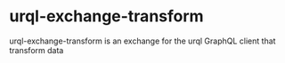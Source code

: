 # urql-exchange-transform
urql-exchange-transform is an exchange for the urql GraphQL client that transform data
